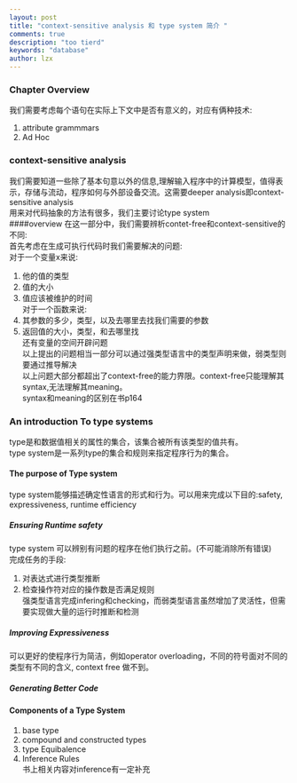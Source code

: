 ```yaml
---
layout: post
title: "context-sensitive analysis 和 type system 简介 "
comments: true
description: "too tierd"
keywords: "database"
author: lzx
---
```

### Chapter Overview
我们需要考虑每个语句在实际上下文中是否有意义的，对应有俩种技术: <br/>
1. attribute grammmars<br/>
2. Ad Hoc<br/>
### context-sensitive analysis
我们需要知道一些除了基本句意以外的信息,理解输入程序中的计算模型，值得表示，存储与流动，程序如何与外部设备交流。这需要deeper analysis即context-sensitive analysis<br/>
用来对代码抽象的方法有很多，我们主要讨论type system<br/>
####overview
在这一部分中，我们需要辨析contet-free和context-sensitive的不同:<br/>
首先考虑在生成可执行代码时我们需要解决的问题:<br/>
对于一个变量x来说:<br/>
1. 他的值的类型<br/>
2. 值的大小<br/>
3. 值应该被维护的时间<br/>
对于一个函数来说:<br/>
1. 其参数的多少，类型，以及去哪里去找我们需要的参数<br/>
2. 返回值的大小，类型，和去哪里找<br/>
还有变量的空间开辟问题<br/>
以上提出的问题相当一部分可以通过强类型语言中的类型声明来做，弱类型则要通过推导解决<br/>
以上问题大部分都超出了context-free的能力界限。context-free只能理解其syntax,无法理解其meaning。<br/>
syntax和meaning的区别在书p164<br/>
### An introduction To type systems
type是和数据值相关的属性的集合，该集合被所有该类型的值共有。<br/>
type system是一系列type的集合和规则来指定程序行为的集合。
#### The purpose of Type system
type system能够描述确定性语言的形式和行为。可以用来完成以下目的:safety, expressiveness, runtime efficiency<br/>

##### Ensuring Runtime safety
type system 可以辨别有问题的程序在他们执行之前。(不可能消除所有错误)<br/>
完成任务的手段:<br/>
1. 对表达式进行类型推断<br/>
2. 检查操作符对应的操作数是否满足规则<br/>
强类型语言完成infering和checking，而弱类型语言虽然增加了灵活性，但需要实现做大量的运行时推断和检测<br/>
##### Improving Expressiveness
可以更好的使程序行为简洁，例如operator overloading，不同的符号面对不同的类型有不同的含义, context free 做不到。<br/>
##### Generating Better Code
#### Components of a Type System
1. base type<br/>
2. compound and constructed types <br/>
3. type Equibalence<br/>
4. Inference Rules<br/>
书上相关内容对inference有一定补充<br/>

